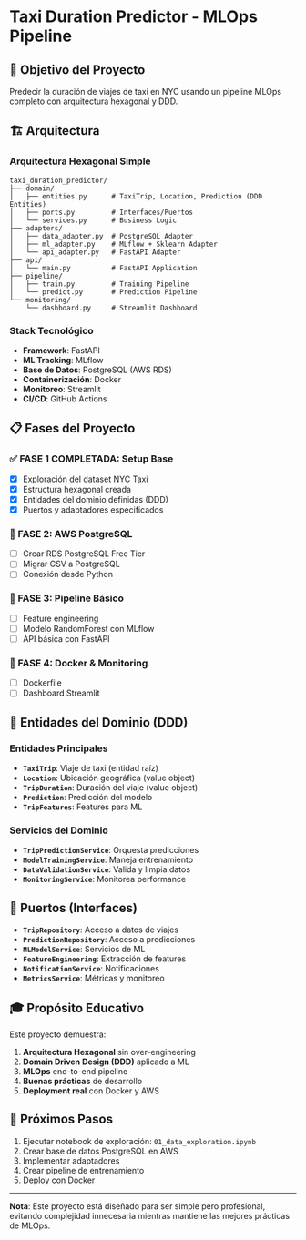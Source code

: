 # Taxi Duration Predictor - MLOps Pipeline

## 🎯 Objetivo del Proyecto

Predecir la duración de viajes de taxi en NYC usando un pipeline MLOps completo con arquitectura hexagonal y DDD.

## 🏗️ Arquitectura

### Arquitectura Hexagonal Simple
```
taxi_duration_predictor/
├── domain/
│   ├── entities.py      # TaxiTrip, Location, Prediction (DDD Entities)
│   ├── ports.py         # Interfaces/Puertos
│   └── services.py      # Business Logic
├── adapters/
│   ├── data_adapter.py  # PostgreSQL Adapter
│   ├── ml_adapter.py    # MLflow + Sklearn Adapter
│   └── api_adapter.py   # FastAPI Adapter
├── api/
│   └── main.py          # FastAPI Application
├── pipeline/
│   ├── train.py         # Training Pipeline
│   └── predict.py       # Prediction Pipeline
└── monitoring/
    └── dashboard.py     # Streamlit Dashboard
```

### Stack Tecnológico
- **Framework**: FastAPI
- **ML Tracking**: MLflow
- **Base de Datos**: PostgreSQL (AWS RDS)
- **Containerización**: Docker
- **Monitoreo**: Streamlit
- **CI/CD**: GitHub Actions

## 📋 Fases del Proyecto

### ✅ FASE 1 COMPLETADA: Setup Base
- [x] Exploración del dataset NYC Taxi
- [x] Estructura hexagonal creada
- [x] Entidades del dominio definidas (DDD)
- [x] Puertos y adaptadores especificados

### 🚧 FASE 2: AWS PostgreSQL
- [ ] Crear RDS PostgreSQL Free Tier
- [ ] Migrar CSV a PostgreSQL
- [ ] Conexión desde Python

### 🚧 FASE 3: Pipeline Básico
- [ ] Feature engineering
- [ ] Modelo RandomForest con MLflow
- [ ] API básica con FastAPI

### 🚧 FASE 4: Docker & Monitoring
- [ ] Dockerfile
- [ ] Dashboard Streamlit

## 🎯 Entidades del Dominio (DDD)

### Entidades Principales
- **`TaxiTrip`**: Viaje de taxi (entidad raíz)
- **`Location`**: Ubicación geográfica (value object)
- **`TripDuration`**: Duración del viaje (value object)
- **`Prediction`**: Predicción del modelo
- **`TripFeatures`**: Features para ML

### Servicios del Dominio
- **`TripPredictionService`**: Orquesta predicciones
- **`ModelTrainingService`**: Maneja entrenamiento
- **`DataValidationService`**: Valida y limpia datos
- **`MonitoringService`**: Monitorea performance

## 🔌 Puertos (Interfaces)

- **`TripRepository`**: Acceso a datos de viajes
- **`PredictionRepository`**: Acceso a predicciones
- **`MLModelService`**: Servicios de ML
- **`FeatureEngineering`**: Extracción de features
- **`NotificationService`**: Notificaciones
- **`MetricsService`**: Métricas y monitoreo

## 🎓 Propósito Educativo

Este proyecto demuestra:
1. **Arquitectura Hexagonal** sin over-engineering
2. **Domain Driven Design (DDD)** aplicado a ML
3. **MLOps** end-to-end pipeline
4. **Buenas prácticas** de desarrollo
5. **Deployment real** con Docker y AWS

## 🚀 Próximos Pasos

1. Ejecutar notebook de exploración: `01_data_exploration.ipynb`
2. Crear base de datos PostgreSQL en AWS
3. Implementar adaptadores
4. Crear pipeline de entrenamiento
5. Deploy con Docker

---

**Nota**: Este proyecto está diseñado para ser simple pero profesional, evitando complejidad innecesaria mientras mantiene las mejores prácticas de MLOps.
